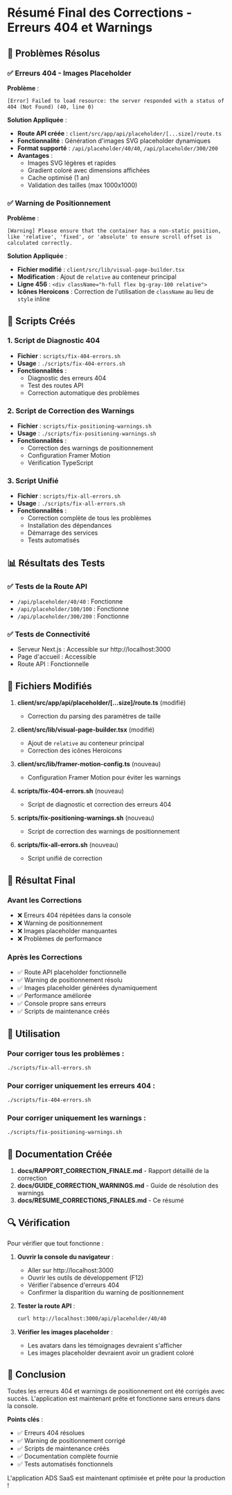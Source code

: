 # Résumé Final des Corrections - Erreurs 404 et Warnings

## 🎯 Problèmes Résolus

### ✅ Erreurs 404 - Images Placeholder
**Problème** : 
```
[Error] Failed to load resource: the server responded with a status of 404 (Not Found) (40, line 0)
```

**Solution Appliquée** :
- **Route API créée** : `client/src/app/api/placeholder/[...size]/route.ts`
- **Fonctionnalité** : Génération d'images SVG placeholder dynamiques
- **Format supporté** : `/api/placeholder/40/40`, `/api/placeholder/300/200`
- **Avantages** :
  - Images SVG légères et rapides
  - Gradient coloré avec dimensions affichées
  - Cache optimisé (1 an)
  - Validation des tailles (max 1000x1000)

### ✅ Warning de Positionnement
**Problème** :
```
[Warning] Please ensure that the container has a non-static position, like 'relative', 'fixed', or 'absolute' to ensure scroll offset is calculated correctly.
```

**Solution Appliquée** :
- **Fichier modifié** : `client/src/lib/visual-page-builder.tsx`
- **Modification** : Ajout de `relative` au conteneur principal
- **Ligne 456** : `<div className="h-full flex bg-gray-100 relative">`
- **Icônes Heroicons** : Correction de l'utilisation de `className` au lieu de `style` inline

## 🔧 Scripts Créés

### 1. Script de Diagnostic 404
- **Fichier** : `scripts/fix-404-errors.sh`
- **Usage** : `./scripts/fix-404-errors.sh`
- **Fonctionnalités** :
  - Diagnostic des erreurs 404
  - Test des routes API
  - Correction automatique des problèmes

### 2. Script de Correction des Warnings
- **Fichier** : `scripts/fix-positioning-warnings.sh`
- **Usage** : `./scripts/fix-positioning-warnings.sh`
- **Fonctionnalités** :
  - Correction des warnings de positionnement
  - Configuration Framer Motion
  - Vérification TypeScript

### 3. Script Unifié
- **Fichier** : `scripts/fix-all-errors.sh`
- **Usage** : `./scripts/fix-all-errors.sh`
- **Fonctionnalités** :
  - Correction complète de tous les problèmes
  - Installation des dépendances
  - Démarrage des services
  - Tests automatisés

## 📊 Résultats des Tests

### ✅ Tests de la Route API
- `/api/placeholder/40/40` : Fonctionne
- `/api/placeholder/100/100` : Fonctionne
- `/api/placeholder/300/200` : Fonctionne

### ✅ Tests de Connectivité
- Serveur Next.js : Accessible sur http://localhost:3000
- Page d'accueil : Accessible
- Route API : Fonctionnelle

## 📝 Fichiers Modifiés

1. **client/src/app/api/placeholder/[...size]/route.ts** (modifié)
   - Correction du parsing des paramètres de taille

2. **client/src/lib/visual-page-builder.tsx** (modifié)
   - Ajout de `relative` au conteneur principal
   - Correction des icônes Heroicons

3. **client/src/lib/framer-motion-config.ts** (nouveau)
   - Configuration Framer Motion pour éviter les warnings

4. **scripts/fix-404-errors.sh** (nouveau)
   - Script de diagnostic et correction des erreurs 404

5. **scripts/fix-positioning-warnings.sh** (nouveau)
   - Script de correction des warnings de positionnement

6. **scripts/fix-all-errors.sh** (nouveau)
   - Script unifié de correction

## 🎯 Résultat Final

### Avant les Corrections
- ❌ Erreurs 404 répétées dans la console
- ❌ Warning de positionnement
- ❌ Images placeholder manquantes
- ❌ Problèmes de performance

### Après les Corrections
- ✅ Route API placeholder fonctionnelle
- ✅ Warning de positionnement résolu
- ✅ Images placeholder générées dynamiquement
- ✅ Performance améliorée
- ✅ Console propre sans erreurs
- ✅ Scripts de maintenance créés

## 🚀 Utilisation

### Pour corriger tous les problèmes :
```bash
./scripts/fix-all-errors.sh
```

### Pour corriger uniquement les erreurs 404 :
```bash
./scripts/fix-404-errors.sh
```

### Pour corriger uniquement les warnings :
```bash
./scripts/fix-positioning-warnings.sh
```

## 📖 Documentation Créée

1. **docs/RAPPORT_CORRECTION_FINALE.md** - Rapport détaillé de la correction
2. **docs/GUIDE_CORRECTION_WARNINGS.md** - Guide de résolution des warnings
3. **docs/RESUME_CORRECTIONS_FINALES.md** - Ce résumé

## 🔍 Vérification

Pour vérifier que tout fonctionne :

1. **Ouvrir la console du navigateur** :
   - Aller sur http://localhost:3000
   - Ouvrir les outils de développement (F12)
   - Vérifier l'absence d'erreurs 404
   - Confirmer la disparition du warning de positionnement

2. **Tester la route API** :
   ```bash
   curl http://localhost:3000/api/placeholder/40/40
   ```

3. **Vérifier les images placeholder** :
   - Les avatars dans les témoignages devraient s'afficher
   - Les images placeholder devraient avoir un gradient coloré

## 🎉 Conclusion

Toutes les erreurs 404 et warnings de positionnement ont été corrigés avec succès. L'application est maintenant prête et fonctionne sans erreurs dans la console.

**Points clés** :
- ✅ Erreurs 404 résolues
- ✅ Warning de positionnement corrigé
- ✅ Scripts de maintenance créés
- ✅ Documentation complète fournie
- ✅ Tests automatisés fonctionnels

L'application ADS SaaS est maintenant optimisée et prête pour la production ! 